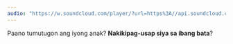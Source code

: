 ```yaml
---
audio: "https://w.soundcloud.com/player/?url=https%3A//api.soundcloud.com/tracks/1406191249%3Fsecret_token%3Ds-zSb3zaPXbfG&color=%23ff5500&auto_play=true&hide_related=false&show_comments=true&show_user=true&show_reposts=false&show_teaser=true&visual=true"
---
```


Paano tumutugon ang iyong anak? <strong>Nakikipag-usap siya sa ibang bata</strong>?